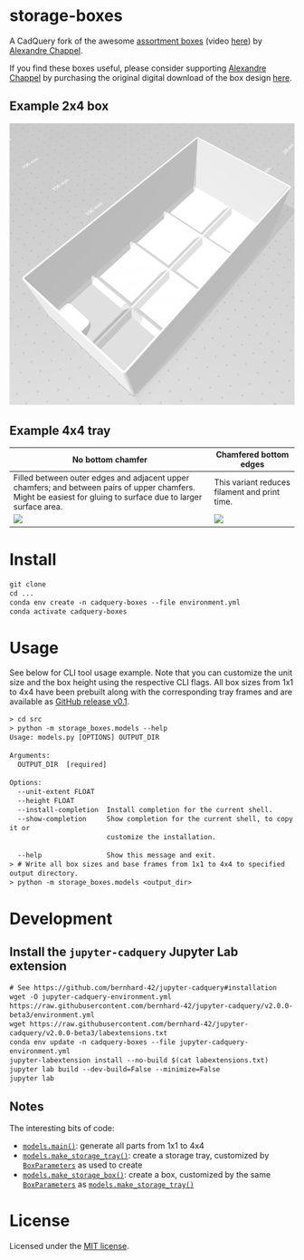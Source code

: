 # storage-boxes

A CadQuery fork of the awesome [assortment boxes][0] (video [here][1]) by [Alexandre Chappel][2].

If you find these boxes useful, please consider supporting [Alexandre Chappel][2] by purchasing the original digital download of the box design [here][0].

## Example 2x4 box

![](docs/static/2x4-screenshot.png)

## Example 4x4 tray

| No bottom chamfer                                                                                                                                               | Chamfered bottom edges                        |
| --------------------------------------------------------------------------------------------------------------------------------------------------------------- | --------------------------------------------- |
| Filled between outer edges and adjacent upper chamfers; and between pairs of upper chamfers. Might be easiest for gluing to surface due to larger surface area. | This variant reduces filament and print time. |
| [![][no-bottom-chamfer]][no-bottom-chamfer]                                                                                                                     | [![][bottom-chamfer]][bottom-chamfer]         |

[0]: https://www.alch.shop/shop/p/assortment-boxes-v2
[1]: https://youtu.be/VntGnLuwoeY
[2]: https://www.alch.shop/
[no-bottom-chamfer]: docs/static/4x4-tray-no-chamfer-screenshot.png
[bottom-chamfer]: docs/static/4x4-tray-chamfered-screenshot.png


# Install

```
git clone 
cd ...
conda env create -n cadquery-boxes --file environment.yml 
conda activate cadquery-boxes
```

# Usage

See below for CLI tool usage example. Note that you can customize the unit
size and the box height using the respective CLI flags. All box sizes from
1x1 to 4x4 have been prebuilt along with the corresponding tray frames and
are available as [GitHub release v0.1][1].

```
> cd src
> python -m storage_boxes.models --help
Usage: models.py [OPTIONS] OUTPUT_DIR

Arguments:
  OUTPUT_DIR  [required]

Options:
  --unit-extent FLOAT
  --height FLOAT
  --install-completion  Install completion for the current shell.
  --show-completion     Show completion for the current shell, to copy it or
                        customize the installation.

  --help                Show this message and exit.
> # Write all box sizes and base frames from 1x1 to 4x4 to specified output directory.
> python -m storage_boxes.models <output_dir>
```

# Development

## Install the `jupyter-cadquery` Jupyter Lab extension

```
# See https://github.com/bernhard-42/jupyter-cadquery#installation
wget -O jupyter-cadquery-environment.yml https://raw.githubusercontent.com/bernhard-42/jupyter-cadquery/v2.0.0-beta3/environment.yml
wget https://raw.githubusercontent.com/bernhard-42/jupyter-cadquery/v2.0.0-beta3/labextensions.txt
conda env update -n cadquery-boxes --file jupyter-cadquery-environment.yml 
jupyter-labextension install --no-build $(cat labextensions.txt)
jupyter lab build --dev-build=False --minimize=False
jupyter lab
```

## Notes

The interesting bits of code:

- [`models.main()`][models.main]: generate all parts from 1x1 to 4x4
- [`models.make_storage_tray()`][models.make_storage_tray]: create a storage tray, customized by [`BoxParameters`][box-parameters] as used to create 
- [`models.make_storage_box()`][models.make_storage_box]: create a box, customized by the same [`BoxParameters`][box-parameters] as [`models.make_storage_tray()`][models.make_storage_tray]


[1]: https://github.com/cfobel/storage-boxes/releases/tag/v0.1
[models.main]: https://github.com/cfobel/storage-boxes/blob/main/src/storage_boxes/models.py#L136
[models.make_storage_box]: https://github.com/cfobel/storage-boxes/blob/main/src/storage_boxes/models.py#L52
[models.make_storage_tray]: https://github.com/cfobel/storage-boxes/blob/main/src/storage_boxes/models.py#L97
[box-parameters]: https://github.com/cfobel/storage-boxes/blob/main/src/storage_boxes/types.py#L10

# License

Licensed under the [MIT license](LICENSE.md).